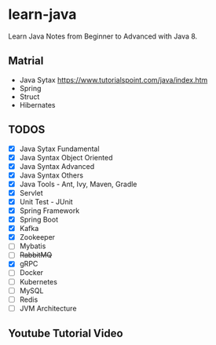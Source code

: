 # learn-java
Learn Java Notes from Beginner to Advanced with Java 8.

## Matrial
- Java Sytax https://www.tutorialspoint.com/java/index.htm
- Spring
- Struct
- Hibernates

## TODOS
- [x] Java Sytax Fundamental
- [x] Java Syntax Object Oriented
- [x] Java Syntax Advanced
- [x] Java Syntax Others
- [x] Java Tools - Ant, Ivy, Maven, Gradle
- [x] Servlet
- [x] Unit Test - JUnit
- [x] Spring Framework
- [x] Spring Boot
- [x] Kafka
- [x] Zookeeper
- [ ] Mybatis
- [ ] ~~RabbitMQ~~
- [x] gRPC
- [ ] Docker
- [ ] Kubernetes
- [ ] MySQL
- [ ] Redis
- [ ] JVM Architecture

## Youtube Tutorial Video

